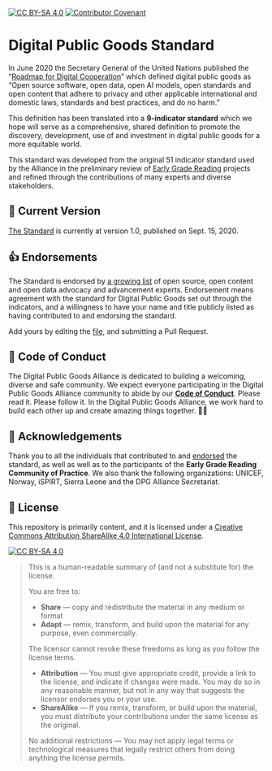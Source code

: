 [![CC BY-SA 4.0][cc-by-sa-shield]](LICENSE)
[![Contributor Covenant][code-of-conduct-shield]](CODE_OF_CONDUCT.md)

# Digital Public Goods Standard

In June 2020 the Secretary General of the United Nations published the “[Roadmap for Digital Cooperation](https://www.un.org/en/content/digital-cooperation-roadmap/)” which defined digital public goods as “Open source software, open data, open AI models, open standards and open content that adhere to privacy and other applicable international and domestic laws, standards and best practices, and do no harm.”

This definition has been translated into a **9-indicator standard** which we hope will serve as a comprehensive, shared definition to promote the discovery, development, use of and investment in digital public goods for a more equitable world.

This standard was developed from the original 51 indicator standard used by the Alliance in the preliminary review of [Early Grade Reading](https://digitalpublicgoods.net/blog/announcing-the-first-vetted-digital-public-goods-for-foundational-literacy-and-early-grade-reading/) projects and refined through the contributions of many experts and diverse stakeholders.

## 🔎 Current Version

[The Standard](standard.md) is currently at version 1.0, published on Sept. 15, 2020.

## 👍 Endorsements

The Standard is endorsed by [a growing list](endorsement.md) of open source, open content and open data advocacy and advancement experts. Endorsement means agreement with the standard for Digital Public Goods set out through the indicators, and a willingness to have your name and title publicly listed as having contributed to and endorsing the standard.

Add yours by editing the [file](endorsement.md), and submitting a Pull Request.

## 🤗 Code of Conduct

The Digital Public Goods Alliance is dedicated to building a welcoming, diverse and safe community. We expect everyone participating in the Digital Public Goods Alliance community to abide by our [**Code of Conduct**](CODE_OF_CONDUCT.md). Please read it. Please follow it. In the Digital Public Goods Alliance, we work hard to build each other up and create amazing things together. 💪💜

## 🙏 Acknowledgements

Thank you to all the individuals that contributed to and [endorsed](endorsement.md) the standard, as well as well as to the participants of the **Early Grade Reading Community of Practice**. We also thank the following organizations: UNICEF, Norway, iSPIRT, Sierra Leone and the DPG Alliance Secretariat. 

## :memo: License

This repository is primarily content, and it is licensed under a [Creative Commons Attribution ShareAlike 4.0 International License](LICENSE).

[![CC BY-SA 4.0][cc-by-sa-image]](LICENSE)

> This is a human-readable summary of (and not a substitute for) the license.
> 
> You are free to:
> * **Share** — copy and redistribute the material in any medium or format
> * **Adapt** — remix, transform, and build upon the material for any purpose, even commercially.
> 
> The licensor cannot revoke these freedoms as long as you follow the license terms.
> 
> * **Attribution** — You must give appropriate credit, provide a link to the license, and indicate if changes were made. You may do so in any reasonable manner, but not in any way that suggests the licensor endorses you or your use.
> * **ShareAlike** — If you remix, transform, or build upon the material, you must distribute your contributions under the same license as the original.
>
> No additional restrictions — You may not apply legal terms or technological measures that legally restrict others from doing anything the license permits.

[cc-by-sa-image]: https://licensebuttons.net/l/by-sa/4.0/88x31.png
[cc-by-sa-shield]: https://img.shields.io/badge/License-CC%20BY--SA%204.0-lightgrey.svg
[code-of-conduct-shield]: https://img.shields.io/badge/Contributor%20Covenant-v2.0%20adopted-ff69b4.svg
